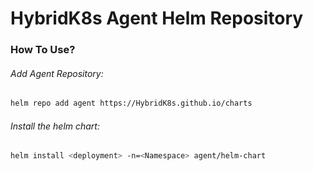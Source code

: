 # HybridK8s Agent Helm Repository



### How To Use?

###### Add Agent Repository:

```bash
helm repo add agent https://HybridK8s.github.io/charts
```

###### Install the helm chart:

```bash
helm install <deployment> -n=<Namespace> agent/helm-chart
